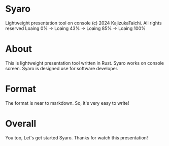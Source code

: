 # Syaro
Lightweight presentation tool on console
(c) 2024 KajizukaTaichi. All rights reserved
Loaing   0% -> Loaing  43% -> Loaing  85% -> Loaing 100%

# About
This is lightweight presentation tool written in Rust.
Syaro works on console screen.
Syaro is designed use for software developer.

# Format
The format is  near to markdown.
So, it's very easy to write!

# Overall
You too, Let's get started Syaro.
Thanks for watch this presentation!
